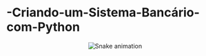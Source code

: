# -Criando-um-Sistema-Bancário-com-Python

<div align="center">

  ![Snake animation](https://github.com/danielbped/danielbped/blob/output/github-contribution-grid-snake.svg)
  
</div>